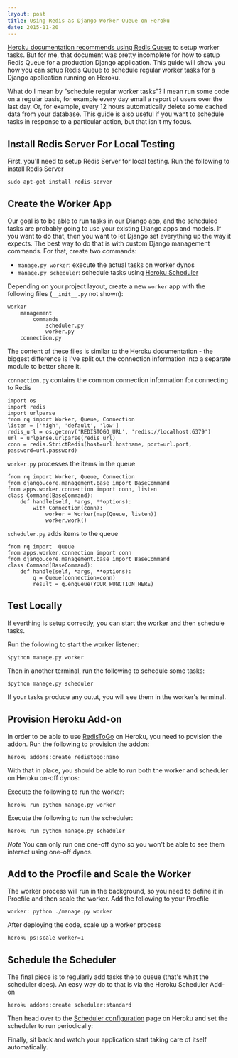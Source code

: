 ```yaml
---
layout: post
title: Using Redis as Django Worker Queue on Heroku
date: 2015-11-20
---
```


[Heroku documentation recommends using Redis Queue](https://devcenter.heroku.com/articles/python-rq) to setup worker tasks. But for me, that document was pretty incomplete for how to setup Redis Queue for a production Django application. This guide will show you how you can setup Redis Queue to schedule regular worker tasks for a Django application running on Heroku.

What do I mean by "schedule regular worker tasks"? I mean run some code on a regular basis, for example every day email a report of users over the last day. Or, for example, every 12 hours automatically delete some cached data from your database. This guide is also useful if you want to schedule tasks in response to a particular action, but that isn't my focus.

## Install Redis Server For Local Testing

First, you'll need to setup Redis Server for local testing. Run the following to install Redis Server

```
sudo apt-get install redis-server
```

## Create the Worker App

Our goal is to be able to run tasks in our Django app, and the scheduled tasks are probably going to use your existing Django apps and models. If you want to do that, then you want to let Django set everything up the way it expects. The best way to do that is with custom Django management commands. For that, create two commands:

* `manage.py worker`: execute the actual tasks on worker dynos
* `manage.py scheduler`: schedule tasks using [Heroku Scheduler](https://elements.heroku.com/addons/scheduler)

Depending on your project layout, create a new `worker` app with the following files (`__init__.py` not shown):

```
worker
    management
        commands
            scheduler.py
            worker.py
    connection.py
```

The content of these files is similar to the Heroku documentation - the biggest difference is I've split out the connection information into a separate module to better share it.

`connection.py` contains the common connection information for connecting to Redis

```
import os
import redis
import urlparse
from rq import Worker, Queue, Connection
listen = ['high', 'default', 'low']
redis_url = os.getenv('REDISTOGO_URL', 'redis://localhost:6379')
url = urlparse.urlparse(redis_url)
conn = redis.StrictRedis(host=url.hostname, port=url.port, password=url.password)
```

`worker.py` processes the items in the queue

```
from rq import Worker, Queue, Connection
from django.core.management.base import BaseCommand
from apps.worker.connection import conn, listen
class Command(BaseCommand):
    def handle(self, *args, **options):
        with Connection(conn):
            worker = Worker(map(Queue, listen))
            worker.work()
```

`scheduler.py` adds items to the queue

```
from rq import  Queue
from apps.worker.connection import conn
from django.core.management.base import BaseCommand
class Command(BaseCommand):
    def handle(self, *args, **options):
        q = Queue(connection=conn)
        result = q.enqueue(YOUR_FUNCTION_HERE)
```

## Test Locally

If everthing is setup correctly, you can start the worker and then schedule tasks.

Run the following to start the worker listener:

```
$python manage.py worker
```

Then in another terminal, run the following to schedule some tasks:

```
$python manage.py scheduler
```

If your tasks produce any outut, you will see them in the worker's terminal.

## Provision Heroku Add-on

In order to be able to use [RedisToGo](https://elements.heroku.com/addons/redistogo) on Heroku, you need to povision the addon. Run the following to provision the addon:

```
heroku addons:create redistogo:nano
```

With that in place, you should be able to run both the worker and scheduler on Heroku on-off dynos:

Execute the following to run the worker:

```
heroku run python manage.py worker
```

Execute the following to run the scheduler:

```
heroku run python manage.py scheduler
```

*Note* You can only run one one-off dyno so you won't be able to see them interact using one-off dynos.

## Add to the Procfile and Scale the Worker

The worker process will run in the background, so you need to define it in Procfile and then scale the worker. Add the following to your Procfile

```
worker: python ./manage.py worker
```

After deploying the code, scale up a worker process

```
heroku ps:scale worker=1
```

## Schedule the Scheduler

The final piece is to regularly add tasks the to queue (that's what the scheduler does). An easy way do to that is via the Heroku Scheduler Add-on

```
heroku addons:create scheduler:standard
```

Then head over to the [Scheduler configuration](https://scheduler.heroku.com/dashboard) page on Heroku and set the scheduler to run periodically:

Finally, sit back and watch your application start taking care of itself automatically.